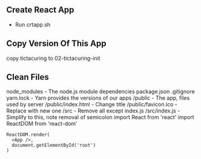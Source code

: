 Create React App
-------------------------
- Run crtapp.sh

Copy Version Of This App
--------------------------
copy tictacuring to 02-tictacuring-init


Clean Files
------------------------
node_modules - The node.js module dependencies
package.json 
.gitignore
yarn.lock - Yarn provides the versions of our apps
/public - The app, files used by server 
/public/index.html - Change title
/public/favicon.ico - Replace with new one
/src - Remove all except index.js
/src/index.js - Simplify to this, note removal of semicolon
	import React from 'react'
	import ReactDOM from 'react-dom'

	ReactDOM.render(
	  <App />,
	  document.getElementById('root')
	)



